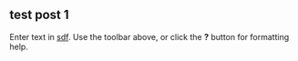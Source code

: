 ## test post 1

Enter text in [sdf](http://daringfireball.net/projects/markdown/). Use the toolbar above, or click the **?** button for formatting help.

